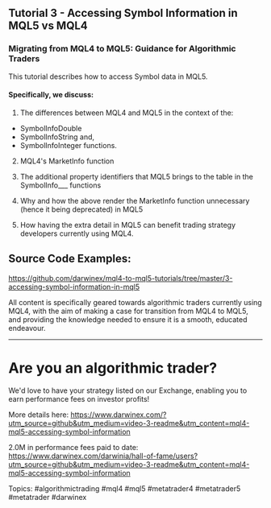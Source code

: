 ## Tutorial 3 - Accessing Symbol Information in MQL5 vs MQL4
### Migrating from MQL4 to MQL5: Guidance for Algorithmic Traders

This tutorial describes how to access Symbol data in MQL5.

#### Specifically, we discuss:

1) The differences between MQL4 and MQL5 in the context of the:

- SymbolInfoDouble
- SymbolInfoString and, 
- SymbolInfoInteger functions.

2) MQL4's MarketInfo function

3) The additional property identifiers that MQL5 brings to the table in the SymbolInfo___ functions

4) Why and how the above render the MarketInfo function unnecessary (hence it being deprecated) in MQL5

5) How having the extra detail in MQL5 can benefit trading strategy developers currently using MQL4.

Source Code Examples:
--
https://github.com/darwinex/mql4-to-mql5-tutorials/tree/master/3-accessing-symbol-information-in-mql5

All content is specifically geared towards algorithmic traders currently using MQL4, with the aim of making a case for transition from MQL4 to MQL5, and providing the knowledge needed to ensure it is a smooth, educated endeavour.

---

# Are you an algorithmic trader? 

We'd love to have your strategy listed on our Exchange, enabling you to earn performance fees on investor profits!

More details here:
https://www.darwinex.com/?utm_source=github&utm_medium=video-3-readme&utm_content=mql4-mql5-accessing-symbol-information

2.0M in performance fees paid to date:
https://www.darwinex.com/darwinia/hall-of-fame/users?utm_source=github&utm_medium=video-3-readme&utm_content=mql4-mql5-accessing-symbol-information

Topics: #algorithmictrading #mql4 #mql5 #metatrader4 #metatrader5 #metatrader #darwinex
